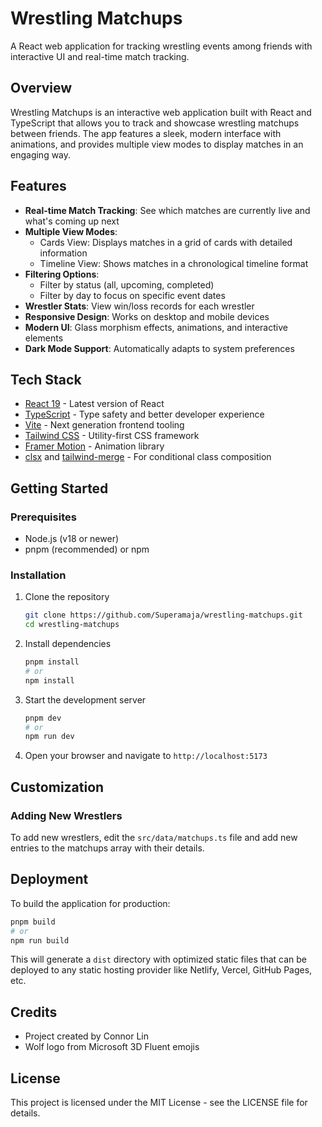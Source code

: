# Wrestling Matchups

A React web application for tracking wrestling events among friends with interactive UI and real-time match tracking.

<!-- ![Wrestling Matchups Screenshot](public/screenshot.mp4 "Wrestling Matchups App") -->

## Overview

Wrestling Matchups is an interactive web application built with React and TypeScript that allows you to track and showcase wrestling matchups between friends. The app features a sleek, modern interface with animations, and provides multiple view modes to display matches in an engaging way.

## Features

- **Real-time Match Tracking**: See which matches are currently live and what's coming up next
- **Multiple View Modes**:
  - Cards View: Displays matches in a grid of cards with detailed information
  - Timeline View: Shows matches in a chronological timeline format
- **Filtering Options**:
  - Filter by status (all, upcoming, completed)
  - Filter by day to focus on specific event dates
- **Wrestler Stats**: View win/loss records for each wrestler
- **Responsive Design**: Works on desktop and mobile devices
- **Modern UI**: Glass morphism effects, animations, and interactive elements
- **Dark Mode Support**: Automatically adapts to system preferences

## Tech Stack

- [React 19](https://react.dev/) - Latest version of React
- [TypeScript](https://www.typescriptlang.org/) - Type safety and better developer experience
- [Vite](https://vitejs.dev/) - Next generation frontend tooling
- [Tailwind CSS](https://tailwindcss.com/) - Utility-first CSS framework
- [Framer Motion](https://www.framer.com/motion/) - Animation library
- [clsx](https://github.com/lukeed/clsx) and [tailwind-merge](https://github.com/dcastil/tailwind-merge) - For conditional class composition

## Getting Started

### Prerequisites

- Node.js (v18 or newer)
- pnpm (recommended) or npm

### Installation

1. Clone the repository

   ```bash
   git clone https://github.com/Superamaja/wrestling-matchups.git
   cd wrestling-matchups
   ```

2. Install dependencies

   ```bash
   pnpm install
   # or
   npm install
   ```

3. Start the development server

   ```bash
   pnpm dev
   # or
   npm run dev
   ```

4. Open your browser and navigate to `http://localhost:5173`

## Customization

### Adding New Wrestlers

To add new wrestlers, edit the `src/data/matchups.ts` file and add new entries to the matchups array with their details.

## Deployment

To build the application for production:

```bash
pnpm build
# or
npm run build
```

This will generate a `dist` directory with optimized static files that can be deployed to any static hosting provider like Netlify, Vercel, GitHub Pages, etc.

## Credits

- Project created by Connor Lin
- Wolf logo from Microsoft 3D Fluent emojis

## License

This project is licensed under the MIT License - see the LICENSE file for details.
